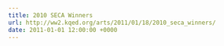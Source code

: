 ```yaml
---
title: 2010 SECA Winners
url: http://ww2.kqed.org/arts/2011/01/18/2010_seca_winners/
date: 2011-01-01 12:00:00 +0000
---
```

